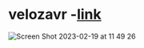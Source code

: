 # velozavr -[link](https://bogdanlarionov.github.io/velozavr/)

![Screen Shot 2023-02-19 at 11 49 26](https://user-images.githubusercontent.com/66039986/219943386-126d742e-58bb-4ce1-8604-709334f1d0b6.png)
